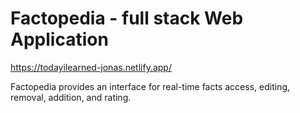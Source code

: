 # Factopedia - full stack Web Application
https://todayilearned-jonas.netlify.app/

Factopedia provides an interface for real-time facts access, editing, removal, addition, and rating.


<a href="https://todayilearned-jonas.netlify.app/" target="_blank">
</a>

